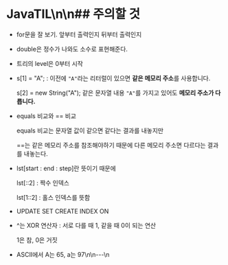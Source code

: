 # JavaTIL\n\n## 주의할 것

- for문을 잘 보기. 앞부터 출력인지 뒤부터 출력인지
- double은 정수가 나와도 소수로 표현해준다.
- 트리의 level은 0부터 시작
- s[1] = "A"; : 이전에 `"A"`라는 리터럴이 있으면 **같은 메모리 주소**를 사용합니다.
    
    s[2] = new String("A"); 같은 문자열 내용 `"A"`를 가지고 있어도 **메모리 주소가 다릅니다.**
    
- equals 비교와 == 비교
    
    equals 비교는 문자열 값이 같으면 같다는 결과를 내놓지만
    
    ==는 같은 메모리 주소를 참조해야하기 때문에 다른 메모리 주소면 다르다는 결과를 내놓는다.
    
- lst[start : end : step]란 뜻이기 때문에
    
    lst[::2] : 짝수 인덱스
    
    lst[1::2] : 홀스 인덱스를 뜻함
    
- UPDATE SET
CREATE INDEX ON
- ^는 XOR 연산자 : 서로 다를 때 1, 같을 때 0이 되는 연산
    
    1은 참, 0은 거짓
    
- ASCII에서 A는 65, a는 97\n\n---\n